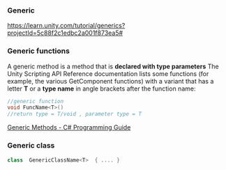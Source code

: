 ### Generic

https://learn.unity.com/tutorial/generics?projectId=5c88f2c1edbc2a001f873ea5#


### Generic functions

A generic method is a method that is **declared with type parameters** The Unity Scripting API Reference documentation lists some functions (for example, the various GetComponent functions) with a variant that has a letter **T** or a **type name** in angle brackets after the function name:

```csharp
//generic function
void FuncName<T>()
//return type = T/void , parameter type = T
```

[Generic Methods - C# Programming Guide](https://docs.microsoft.com/en-us/dotnet/csharp/programming-guide/generics/generic-methods)


### Generic class
```cs
class  GenericClassName<T>  { .... }
```
